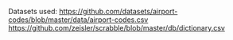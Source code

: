 Datasets used:
https://github.com/datasets/airport-codes/blob/master/data/airport-codes.csv
https://github.com/zeisler/scrabble/blob/master/db/dictionary.csv